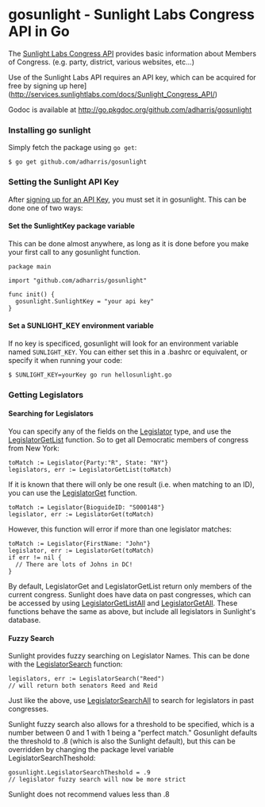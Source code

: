 gosunlight - Sunlight Labs Congress API in Go
==========

The [Sunlight Labs Congress API](http://services.sunlightlabs.com/docs/Sunlight_Congress_API/)
provides basic information about Members of Congress. (e.g. party, district,
various websites, etc...)

Use of the Sunlight Labs API requires an API key, which can be acquired
for free by signing up here](http://services.sunlightlabs.com/docs/Sunlight_Congress_API/)

Godoc is available at http://go.pkgdoc.org/github.com/adharris/gosunlight

### Installing go sunlight

Simply fetch the package using `go get`:

    $ go get github.com/adharris/gosunlight


### Setting the Sunlight API Key

After [signing up for an API Key](http://services.sunlightlabs.com/docs/Sunlight_Congress_API/),
you must set it in gosunlight.  This can be done one of two ways:

#### Set the SunlightKey package variable

This can be done almost anywhere, as long as it is done before you make your
first call to any gosunlight function.

    package main

    import "github.com/adharris/gosunlight"

    func init() {
      gosunlight.SunlightKey = "your api key"
    }

#### Set a SUNLIGHT_KEY environment variable

If no key is specificed, gosunlight will look for an environment variable
named `SUNLIGHT_KEY`.  You can either set this in a .bashrc or equivalent,
or specify it when running your code:

    $ SUNLIGHT_KEY=yourKey go run hellosunlight.go


### Getting Legislators

#### Searching for Legislators

You can specify any of the fields on the
[Legislator](http://go.pkgdoc.org/github.com/adharris/gosunlight#Legislator) type, and
use the [LegislatorGetList](http://go.pkgdoc.org/github.com/adharris/gosunlight#LegislatorGetList)
function.  So to get all Democratic members of congress from New York:

    toMatch := Legislator{Party:"R", State: "NY"}
    legislators, err := LegislatorGetList(toMatch)

If it is known that there will only be one result (i.e. when matching to an ID), you
can use the [LegislatorGet](http://go.pkgdoc.org/github.com/adharris/gosunlight#LegislatorGet)
function.

    toMatch := Legislator{BioguideID: "S000148"}
    legislator, err := LegislatorGet(toMatch)

However, this function will error if more than one legislator matches:

    toMatch := Legislator{FirstName: "John"}
    legislator, err := LegislatorGet(toMatch)
    if err != nil {
      // There are lots of Johns in DC!
    }

By default, LegislatorGet and LegislatorGetList return only members of the
current congress. Sunlight does have data on past congresses, which can be
accessed by using [LegislatorGetListAll](http://go.pkgdoc.org/github.com/adharris/gosunlight#LegislatorGetListAll)
and [LegislatorGetAll](http://go.pkgdoc.org/github.com/adharris/gosunlight#LegislatorGetAll).
These functions behave the same as above, but include all legislators in
Sunlight's database.

#### Fuzzy Search

Sunlight provides fuzzy searching on Legislator Names.  This can be done with
the [LegislatorSearch](http://go.pkgdoc.org/github.com/adharris/gosunlight#LegislatorSearch)
function:

    legislators, err := LegislatorSearch("Reed")
    // will return both senators Reed and Reid

Just like the above, use [LegislatorSearchAll](http://go.pkgdoc.org/github.com/adharris/gosunlight#LegislatorSearchAll)
to search for legislators in past congresses.

Sunlight fuzzy search also allows for a threshold to be specified, which is
a number between 0 and 1 with 1 being a "perfect match."  Gosunlight defaults
the threshold to .8 (which is also the Sunlight default), but this can be
overridden by changing the package level variable LegislatorSearchTheshold:

    gosunlight.LegislatorSearchTheshold = .9
    // legislator fuzzy search will now be more strict

Sunlight does not recommend values less than .8
